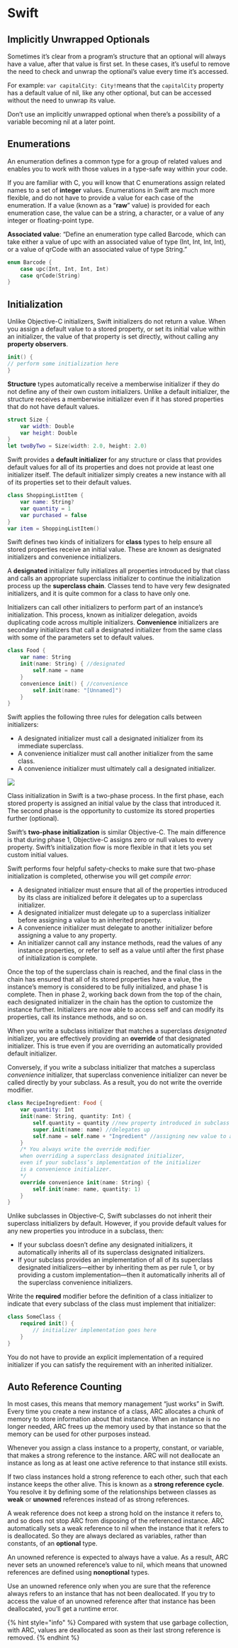 # Swift

## Implicitly Unwrapped Optionals

Sometimes it’s clear from a program’s structure that an optional will always have a value, after that value is first set. In these cases, it’s useful to remove the need to check and unwrap the optional’s value every time it’s accessed. 

For example: `var capitalCity: City!`means that the `capitalCity` property has a default value of nil, like any other optional, but can be accessed without the need to unwrap its value.

Don’t use an implicitly unwrapped optional when there’s a possibility of a variable becoming nil at a later point.

## Enumerations

An enumeration defines a common type for a group of related values and enables you to work with those values in a type-safe way within your code.

If you are familiar with C, you will know that C enumerations assign related names to a set of **integer** values. Enumerations in Swift are much more flexible, and do not have to provide a value for each case of the enumeration. If a value \(known as a “**raw**” value\) is provided for each enumeration case, the value can be a string, a character, or a value of any integer or floating-point type.

**Associated value**: “Define an enumeration type called Barcode, which can take either a value of upc with an associated value of type \(Int, Int, Int, Int\), or a value of qrCode with an associated value of type String.”

```swift
enum Barcode {
    case upc(Int, Int, Int, Int)
    case qrCode(String)
}
```

## Initialization

Unlike Objective-C initializers, Swift initializers do not return a value. When you assign a default value to a stored property, or set its initial value within an initializer, the value of that property is set directly, without calling any **property observers**. 

```swift
init() { 
// perform some initialization here
}
```

**Structure** types automatically receive a memberwise initializer if they do not define any of their own custom initializers. Unlike a default initializer, the structure receives a memberwise initializer even if it has stored properties that do not have default values.

```swift
struct Size { 
    var width: Double
    var height: Double 
}
let twoByTwo = Size(width: 2.0, height: 2.0)
```

Swift provides a **default initializer** for any structure or class that provides default values for all of its properties and does not provide at least one initializer itself. The default initializer simply creates a new instance with all of its properties set to their default values.

```swift
class ShoppingListItem { 
    var name: String? 
    var quantity = 1 
    var purchased = false 
} 
var item = ShoppingListItem()
```

Swift defines two kinds of initializers for **class** types to help ensure all stored properties receive an initial value. These are known as designated initializers and convenience initializers.

A **designated** initializer fully initializes all properties introduced by that class and calls an appropriate superclass initializer to continue the initialization process up the **superclass chain**. Classes tend to have very few designated initializers, and it is quite common for a class to have only one.

Initializers can call other initializers to perform part of an instance’s initialization. This process, known as initializer delegation, avoids duplicating code across multiple initializers. **Convenience** initializers are secondary initializers that call a designated initializer from the same class with some of the parameters set to default values.

```swift
class Food {
    var name: String 
    init(name: String) { //designated
        self.name = name 
    } 
    convenience init() { //convenience
        self.init(name: "[Unnamed]") 
    } 
}
```

Swift applies the following three rules for delegation calls between initializers:

* A designated initializer must call a designated initializer from its immediate superclass.
* A convenience initializer must call another initializer from the same class.
* A convenience initializer must ultimately call a designated initializer.

![](../../.gitbook/assets/initializerdelegation01_2x.png)

Class initialization in Swift is a two-phase process. In the first phase, each stored property is assigned an initial value by the class that introduced it. The second phase is the opportunity to customize its stored properties further \(optional\).

Swift’s **two-phase initialization** is similar Objective-C. The main difference is that during phase 1, Objective-C assigns zero or null values to every property. Swift’s initialization flow is more flexible in that it lets you set custom initial values.

Swift performs four helpful safety-checks to make sure that two-phase initialization is completed, otherwise you will get _compile error_:

* A designated initializer must ensure that all of the properties introduced by its class are initialized before it delegates up to a superclass initializer.
* A designated initializer must delegate up to a superclass initializer before assigning a value to an inherited property.
* A convenience initializer must delegate to another initializer before assigning a value to any property.
* An initializer cannot call any instance methods, read the values of any instance properties, or refer to self as a value until after the first phase of initialization is complete.

Once the top of the superclass chain is reached, and the final class in the chain has ensured that all of its stored properties have a value, the instance’s memory is considered to be fully initialized, and phase 1 is complete. Then in phase 2, working back down from the top of the chain, each designated initializer in the chain has the option to customize the instance further. Initializers are now able to access self and can modify its properties, call its instance methods, and so on.

When you write a subclass initializer that matches a superclass _designated_ initializer, you are effectively providing an **override** of that designated initializer. This is true even if you are overriding an automatically provided default initializer.

Conversely, if you write a subclass initializer that matches a superclass _convenience_ initializer, that superclass convenience initializer can never be called directly by your subclass. As a result, you do not write the override modifier.

```swift
class RecipeIngredient: Food { 
    var quantity: Int 
    init(name: String, quantity: Int) { 
        self.quantity = quantity //new property introduced in subclass
        super.init(name: name) //delegates up
        self.name = self.name + "Ingredient" //assigning new value to an inherited property.
    } 
    /* You always write the override modifier 
    when overriding a superclass designated initializer, 
    even if your subclass’s implementation of the initializer 
    is a convenience initializer.
    */
    override convenience init(name: String) { 
        self.init(name: name, quantity: 1) 
    }
}
```

Unlike subclasses in Objective-C, Swift subclasses do not inherit their superclass initializers by default. However, if you provide default values for any new properties you introduce in a subclass, then:

* If your subclass doesn’t define any designated initializers, it automatically inherits all of its superclass designated initializers.
* If your subclass provides an implementation of all of its superclass designated initializers—either by inheriting them as per rule 1, or by providing a custom implementation—then it automatically inherits all of the superclass convenience initializers.

Write the **required** modifier before the definition of a class initializer to indicate that every subclass of the class must implement that initializer:

```swift
class SomeClass {
    required init() {
        // initializer implementation goes here
    }
}
```

You do not have to provide an explicit implementation of a required initializer if you can satisfy the requirement with an inherited initializer.

## Auto Reference Counting

In most cases, this means that memory management “just works” in Swift. Every time you create a new instance of a class, ARC allocates a chunk of memory to store information about that instance. When an instance is no longer needed, ARC frees up the memory used by that instance so that the memory can be used for other purposes instead.

Whenever you assign a class instance to a property, constant, or variable, that makes a strong reference to the instance. ARC will not deallocate an instance as long as at least one active reference to that instance still exists.

If two class instances hold a strong reference to each other, such that each instance keeps the other alive. This is known as a **strong reference cycle**. You resolve it by defining some of the relationships between classes as **weak** or **unowned** references instead of as strong references.

A weak reference does not keep a strong hold on the instance it refers to, and so does not stop ARC from disposing of the referenced instance. ARC automatically sets a weak reference to nil when the instance that it refers to is deallocated. So they are always declared as variables, rather than constants, of an **optional** type.

An unowned reference is expected to always have a value. As a result, ARC never sets an unowned reference’s value to nil, which means that unowned references are defined using **nonoptional** types.

Use an unowned reference only when you are sure that the reference always refers to an instance that has not been deallocated. If you try to access the value of an unowned reference after that instance has been deallocated, you’ll get a runtime error.

{% hint style="info" %}
Compared with system that use garbage collection, with ARC, values are deallocated as soon as their last strong reference is removed.
{% endhint %}



